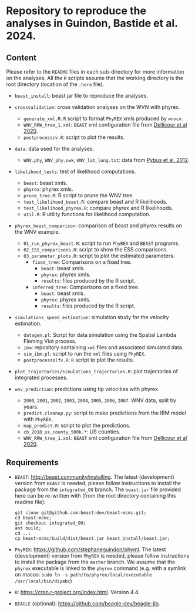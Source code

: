 # Repository to reproduce the analyses in Guindon, Bastide et al. 2024.

## Content

Please refer to the `README` files in each sub-directory for more information on the analyses.
All the `R` scripts assume that the working directory is the root directory
(location of the `.here` file).

* `beast_install`: beast jar file to reproduce the analyses.

* `crossvalidation`: cross validation analyses on the WVN with phyrex.
	* `generate_xml.R`: `R` script to format `PhyREX` xmls produced by `wnvcv`.
	* `WNV_RRW_tree_1.xml`: `BEAST` xml configuration file from [Dellicour et al 2020]([here](https://github.com/sdellicour/wnv_north_america/blob/master/Scripts_%26_data/Continuous_phylogeographic_analyses/WNV_RRW_tree_1.xml)).
	* `postprocesscv.R`: script to plot the results.

* `data`: data used for the analyses.
  * `WNV.phy`, `WNV_phy.nwk`, `WNV_lat_long.txt`: data from 
  [Pybus et al. 2012](www.doi.org/10.1073/pnas.1206598109).

* `likelihood_tests`: test of likelihood computations.
	* `beast`: beast xmls.
	* `phyrex`: phyrex xmls.
	* `prune_tree.R`: R script to prune the WNV tree.
	* `test_likelihood_beast.R`: compare beast and R likelihoods.
	* `test_likelihood_phyrex.R`: compare phyrex and R likelihoods.
	* `util.R`: R utility functions for likelihood computation.

* `phyrex_beast_comparison`: comparison of beast and phyrex results on the WNV example.
  * `01_run_phyrex_beast.R`: script to run `PhyREX` and `BEAST` programs.
  * `02_ESS_comparisons.R`: script to show the ESS comparisons.
  * `03_parameter_plots.R`: script to plot the estimated parameters.
	* `fixed_tree`: Comparisons on a fixed tree.
		* `beast`: beast xmls.
		* `phyrex`: phyrex xmls.
		* `results`: files produced by the R script.
	* `inferred_tree`: Comparisons on a fixed tree.
		* `beast`: beast xmls.
		* `phyrex`: phyrex xmls.
		* `results`: files produced by the R script.
		
* `simulations_speed_estimation`: simulation study for the velocity estimation.
	* `datagen.pl`: Script for data simulation using the Spatial Lambda Fleming Viot process.
	* `ibm`: repository containing `xml` files and associated simulated data.
	* `sim_ibm.pl`: script to run the `xml` files using `PhyREX`.
	* `postprocessslfv.R`: `R` script to plot the results.

* `plot_trajectories/simulations_trajectories.R`: plot trajectories of integrated processes.

* `wnv_prediction`: predictions using tip velocities with phyrex.
  * `2000`, `2001`, `2002`, `2003`, `2004`, `2005`, `2006`, `2007`: WNV data, split by years.
  * `predict.cleanup.py`: script to make predictions from the IBM model with `PhyREX`.
  * `map_predict.R`: script to plot the predictions.
  * `cb_2018_us_county_500k.*`: US counties.
  * `WNV_RRW_tree_1.xml`: `BEAST` xml configuration file from [Dellicour et al 2020]([here](https://github.com/sdellicour/wnv_north_america/blob/master/Scripts_%26_data/Continuous_phylogeographic_analyses/WNV_RRW_tree_1.xml)).
  	
## Requirements

* `BEAST`: http://beast.community/installing. 
  The latest (development) version from `BEAST` is needed,
  please follow instructions to install the package from the `integrated_OU` branch.
  The `beast.jar` file provided here can be re-written with
  (from the root directory containing this readme file):
  ```
  git clone git@github.com:beast-dev/beast-mcmc.git;
  cd beast-mcmc;
  git checkout integrated_OU;
  ant build;
  cd ..;
  cp beast-mcmc/build/dist/beast.jar beast_install/beast.jar;
  ```
  
* `PhyREX`: https://github.com/stephaneguindon/phyml.
  The latest (development) version from `PhyREX` is needed,
  please follow instructions to install the package from the `master` branch.
  We assume that the `phyrex` executable is linked to the `phyrex` command
  (e.g. with a symlink on macos:
  `sudo ln -s path/to/phyrex/local/executable /usr/local/bin/diyabc`)

* `R`: https://cran.r-project.org/index.html. Version 4.4.

* `BEAGLE` (optional): https://github.com/beagle-dev/beagle-lib.
